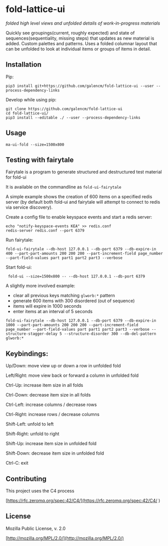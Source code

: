 # fold-lattice-ui

_folded high level views and unfolded details of work-in-progress materials_

Quickly see groupings(current, roughly expected) and state of sequences(sequentiality, missing steps) that updates as new material is added. Custom palettes and patterns. Uses a folded columnar layout that can be unfolded to look at individual items or groups of items in detail.

## Installation

Pip:

```
pip3 install git+https://github.com/galencm/fold-lattice-ui --user --process-dependency-links
```

Develop while using pip:

```
git clone https://github.com/galencm/fold-lattice-ui
cd fold-lattice-ui/
pip3 install --editable ./ --user --process-dependency-links
```

## Usage

```
ma-ui-fold --size=1500x800
```

## Testing with fairytale

Fairytale is a program to generate structured and destructured test material for fold-ui

It is available on the commandline as `fold-ui-fairytale`

A simple example shows the creation of 600 items on a specified redis server (by default both fold-ui and fairytale will attempt to connect to redis via service discovery).

Create a config file to enable keyspace events and start a redis server:

```
echo "notify-keyspace-events KEA" >> redis.conf
redis-server redis.conf --port 6379
```

Run fairytale:

```
fold-ui-fairytale --db-host 127.0.0.1 --db-port 6379 --db-expire-in 400 --part-part-amounts 200 200 200 --part-increment-field page_number --part-field-values part part1 part2 part3 --verbose
```

Start fold-ui:

```
 fold-ui --size=1500x800 -- --db-host 127.0.0.1 --db-port 6379
```

A slightly more involved example:

* clear all previous keys matching `glworb:*` pattern
* generate 600 items with 300 disordered (out of sequence)
* items will expire in 1000 seconds
* enter items at an interval of 5 seconds

```
fold-ui-fairytale --db-host 127.0.0.1 --db-port 6379 --db-expire-in 1000 --part-part-amounts 200 200 200 --part-increment-field page_number --part-field-values part part1 part2 part3 --verbose --structure-stagger-delay 5 --structure-disorder 300 --db-del-pattern glworb:*
```

## Keybindings:

Up/Down: move view up or down a row in unfolded fold

Left/Right: move view back or forward a column in unfolded fold

Ctrl-Up: increase item size in all folds

Ctrl-Down: decrease item size in all folds

Ctrl-Left: increase columns / decrease rows

Ctrl-Right: increase rows / decrease columns

Shift-Left: unfold to left

Shift-Right: unfold to right

Shift-Up: increase item size in unfolded fold

Shift-Down: decrease item size in unfolded fold

Ctrl-C: exit

## Contributing
This project uses the C4 process 

[https://rfc.zeromq.org/spec:42/C4/](https://rfc.zeromq.org/spec:42/C4/
)

## License
Mozilla Public License, v. 2.0

[http://mozilla.org/MPL/2.0/](http://mozilla.org/MPL/2.0/)

